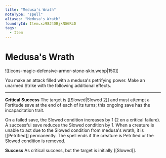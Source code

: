 ```yaml
---
title: "Medusa's Wrath"
noteType: "spell"
aliases: "Medusa's Wrath"
foundryId: Item.xz98J4DBjkNG6RLD
tags:
  - Item
---
```


# Medusa's Wrath
![[icons-magic-defensive-armor-stone-skin.webp|150]]

You make an attack filled with a medusa's petrifying power. Make an unarmed Strike with the following additional effects.

* * *

**Critical Success** The target is [[Slowed|Slowed 2]] and must attempt a Fortitude save at the end of each of its turns; this ongoing save has the incapacitation trait.

On a failed save, the Slowed condition increases by 1 (2 on a critical failure). A successful save reduces the Slowed condition by 1. When a creature is unable to act due to the Slowed condition from medusa's wrath, it is [[Petrified]] permanently. The spell ends if the creature is Petrified or the Slowed condition is removed.

**Success** As critical success, but the target is initially [[Slowed]].
